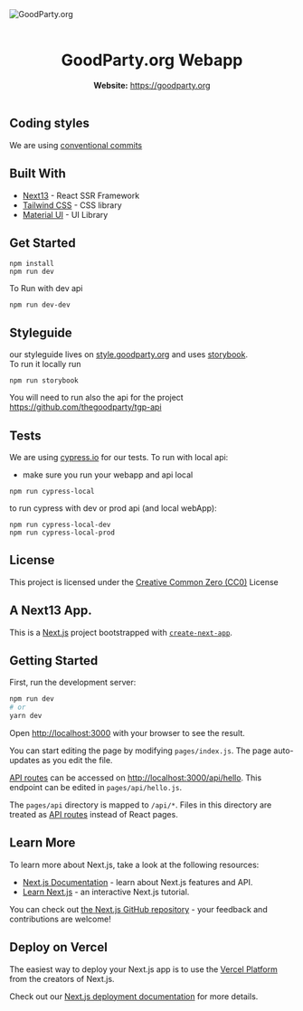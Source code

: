 <img src="https://assets.goodparty.org/gp-share.jpg" alt="GoodParty.org" align="center" />

<br />
<br />
<div align="center">
  <h1>GoodParty.org Webapp</h1>
</div>
<div align="center"><strong>Website:</strong> <a href="https://goodparty.org">https://goodparty.org</a></div>

<br />

## Coding styles

We are using [conventional commits](https://www.conventionalcommits.org/)

## Built With

- [Next13](https://nextjs.org/) - React SSR Framework
- [Tailwind CSS](https://tailwindcss.com/) - CSS library
- [Material UI](https://material-ui.com/) - UI Library

## Get Started

```
npm install
npm run dev
```

To Run with dev api

```
npm run dev-dev
```

## Styleguide

our styleguide lives on <a href="https://style.goodparty.org">style.goodparty.org</a> and uses <a href="https://storybook.js.org/">storybook</a>.<br/>
To run it locally run

```
npm run storybook
```

You will need to run also the api for the project <a href="https://github.com/thegoodparty/tgp-api">https://github.com/thegoodparty/tgp-api</a>

## Tests

We are using [cypress.io](https://www.cypress.io/) for our tests.
To run with local api:

- make sure you run your webapp and api local

```
npm run cypress-local
```

to run cypress with dev or prod api (and local webApp):

```
npm run cypress-local-dev
npm run cypress-local-prod
```

## License

This project is licensed under the [Creative Common Zero (CC0)](https://creativecommons.org/share-your-work/public-domain/cc0/) License

<h2>A Next13 App.</h2>

This is a [Next.js](https://nextjs.org/) project bootstrapped with [`create-next-app`](https://github.com/vercel/next.js/tree/canary/packages/create-next-app).

## Getting Started

First, run the development server:

```bash
npm run dev
# or
yarn dev
```

Open [http://localhost:3000](http://localhost:3000) with your browser to see the result.

You can start editing the page by modifying `pages/index.js`. The page auto-updates as you edit the file.

[API routes](https://nextjs.org/docs/api-routes/introduction) can be accessed on [http://localhost:3000/api/hello](http://localhost:3000/api/hello). This endpoint can be edited in `pages/api/hello.js`.

The `pages/api` directory is mapped to `/api/*`. Files in this directory are treated as [API routes](https://nextjs.org/docs/api-routes/introduction) instead of React pages.

## Learn More

To learn more about Next.js, take a look at the following resources:

- [Next.js Documentation](https://nextjs.org/docs) - learn about Next.js features and API.
- [Learn Next.js](https://nextjs.org/learn) - an interactive Next.js tutorial.

You can check out [the Next.js GitHub repository](https://github.com/vercel/next.js/) - your feedback and contributions are welcome!

## Deploy on Vercel

The easiest way to deploy your Next.js app is to use the [Vercel Platform](https://vercel.com/new?utm_medium=default-template&filter=next.js&utm_source=create-next-app&utm_campaign=create-next-app-readme) from the creators of Next.js.

Check out our [Next.js deployment documentation](https://nextjs.org/docs/deployment) for more details.
